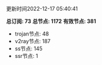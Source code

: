 更新时间2022-12-17 05:40:41

**总订阅: 73**
**总节点: 1172**
**有效节点: 381**
- trojan节点: 48
- v2ray节点: 187
- ss节点: 145
- ssr节点: 1

